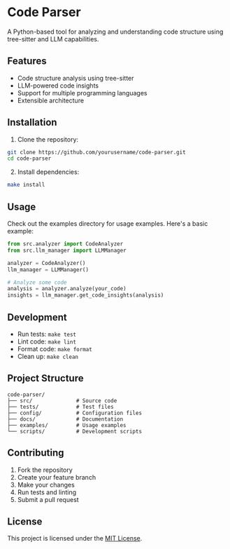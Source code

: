 # Code Parser

A Python-based tool for analyzing and understanding code structure using tree-sitter and LLM capabilities.

## Features

- Code structure analysis using tree-sitter
- LLM-powered code insights
- Support for multiple programming languages
- Extensible architecture

## Installation

1. Clone the repository:
```bash
git clone https://github.com/yourusername/code-parser.git
cd code-parser
```

2. Install dependencies:
```bash
make install
```

## Usage

Check out the examples directory for usage examples. Here's a basic example:

```python
from src.analyzer import CodeAnalyzer
from src.llm_manager import LLMManager

analyzer = CodeAnalyzer()
llm_manager = LLMManager()

# Analyze some code
analysis = analyzer.analyze(your_code)
insights = llm_manager.get_code_insights(analysis)
```

## Development

- Run tests: `make test`
- Lint code: `make lint`
- Format code: `make format`
- Clean up: `make clean`

## Project Structure

```
code-parser/
├── src/              # Source code
├── tests/            # Test files
├── config/           # Configuration files
├── docs/             # Documentation
├── examples/         # Usage examples
└── scripts/          # Development scripts
```

## Contributing

1. Fork the repository
2. Create your feature branch
3. Make your changes
4. Run tests and linting
5. Submit a pull request

## License

This project is licensed under the [MIT License](LICENSE).
